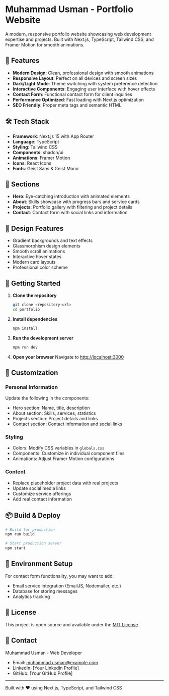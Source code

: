 # Muhammad Usman - Portfolio Website

A modern, responsive portfolio website showcasing web development expertise and projects. Built with Next.js, TypeScript, Tailwind CSS, and Framer Motion for smooth animations.

## 🚀 Features

- **Modern Design**: Clean, professional design with smooth animations
- **Responsive Layout**: Perfect on all devices and screen sizes
- **Dark/Light Mode**: Theme switching with system preference detection
- **Interactive Components**: Engaging user interface with hover effects
- **Contact Form**: Functional contact form for client inquiries
- **Performance Optimized**: Fast loading with Next.js optimization
- **SEO Friendly**: Proper meta tags and semantic HTML

## 🛠️ Tech Stack

- **Framework**: Next.js 15 with App Router
- **Language**: TypeScript
- **Styling**: Tailwind CSS
- **Components**: shadcn/ui
- **Animations**: Framer Motion
- **Icons**: React Icons
- **Fonts**: Geist Sans & Geist Mono

## 📱 Sections

- **Hero**: Eye-catching introduction with animated elements
- **About**: Skills showcase with progress bars and service cards
- **Projects**: Portfolio gallery with filtering and project details
- **Contact**: Contact form with social links and information

## 🎨 Design Features

- Gradient backgrounds and text effects
- Glassmorphism design elements
- Smooth scroll animations
- Interactive hover states
- Modern card layouts
- Professional color scheme

## 🚀 Getting Started

1. **Clone the repository**

   ```bash
   git clone <repository-url>
   cd portfolio
   ```

2. **Install dependencies**

   ```bash
   npm install
   ```

3. **Run the development server**

   ```bash
   npm run dev
   ```

4. **Open your browser**
   Navigate to [http://localhost:3000](http://localhost:3000)

## 📝 Customization

### Personal Information

Update the following in the components:

- Hero section: Name, title, description
- About section: Skills, services, statistics
- Projects section: Project details and links
- Contact section: Contact information and social links

### Styling

- Colors: Modify CSS variables in `globals.css`
- Components: Customize in individual component files
- Animations: Adjust Framer Motion configurations

### Content

- Replace placeholder project data with real projects
- Update social media links
- Customize service offerings
- Add real contact information

## 📦 Build & Deploy

```bash
# Build for production
npm run build

# Start production server
npm start
```

## 🔧 Environment Setup

For contact form functionality, you may want to add:

- Email service integration (EmailJS, Nodemailer, etc.)
- Database for storing messages
- Analytics tracking

## 📄 License

This project is open source and available under the [MIT License](LICENSE).

## 🤝 Contact

Muhammad Usman - Web Developer

- Email: muhammad.usman@example.com
- LinkedIn: [Your LinkedIn Profile]
- GitHub: [Your GitHub Profile]

---

Built with ❤️ using Next.js, TypeScript, and Tailwind CSS

